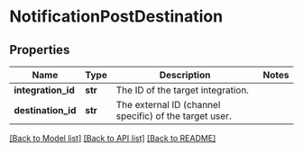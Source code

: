 # NotificationPostDestination

## Properties
Name | Type | Description | Notes
------------ | ------------- | ------------- | -------------
**integration_id** | **str** | The ID of the target integration. | 
**destination_id** | **str** | The external ID (channel specific) of the target user. | 

[[Back to Model list]](../README.md#documentation-for-models) [[Back to API list]](../README.md#documentation-for-api-endpoints) [[Back to README]](../README.md)


